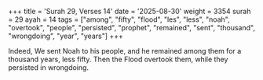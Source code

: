 +++
title = 'Surah 29, Verses 14'
date = '2025-08-30'
weight = 3354
surah = 29
ayah = 14
tags = ["among", "fifty", "flood", "les", "less", "noah", "overtook", "people", "persisted", "prophet", "remained", "sent", "thousand", "wrongdoing", "year", "years"]
+++

Indeed, We sent Noah to his people, and he remained among them for a thousand years, less fifty. Then the Flood overtook them, while they persisted in wrongdoing.